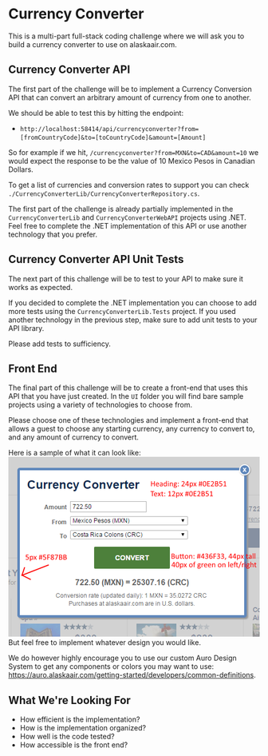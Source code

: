 # Currency Converter

This is a multi-part full-stack coding challenge where we will ask you to build a currency converter to use on alaskaair.com.

## Currency Converter API

The first part of the challenge will be to implement a Currency Conversion API that can convert an arbitrary amount of currency from one to another. 

We should be able to test this by hitting the endpoint: 
- `http://localhost:58414/api/currencyconverter?from=[fromCountryCode]&to=[toCountryCode]&amount=[Amount]`

So for example if we hit, `/currencyconverter?from=MXN&to=CAD&amount=10` we would expect the response to be the value of 10 Mexico Pesos in Canadian Dollars.

To get a list of currencies and conversion rates to support you can check `./CurrencyConverterLib/CurrencyConverterRepository.cs`.

The first part of the challenge is already partially implemented in the `CurrencyConverterLib` and `CurrencyConverterWebAPI` projects using .NET. Feel free to complete the .NET implementation of this API or use another technology that you prefer. 


## Currency Converter API Unit Tests

The next part of this challenge will be to test to your API to make sure it works as expected. 

If you decided to complete the .NET implementation you can choose to add more tests using the `CurrencyConverterLib.Tests` project. If you used another technology in the previous step, make sure to add unit tests to your API library.

Please add tests to sufficiency.

## Front End

The final part of this challenge will be to create a front-end that uses this API that you have just created. In the `UI` folder you will find bare sample projects using a variety of technologies to choose from.

Please choose one of these technologies and implement a front-end that allows a guest to choose any starting currency, any currency to convert to, and any amount of currency to convert. 

Here is a sample of what it can look like: 
![Currency Converter](./currency-converter.png)
But feel free to implement whatever design you would like.

We do however highly encourage you to use our custom Auro Design System to get any components or colors you may want to use: https://auro.alaskaair.com/getting-started/developers/common-definitions.

## What We're Looking For

- How efficient is the implementation?
- How is the implementation organized?
- How well is the code tested?
- How accessible is the front end?
